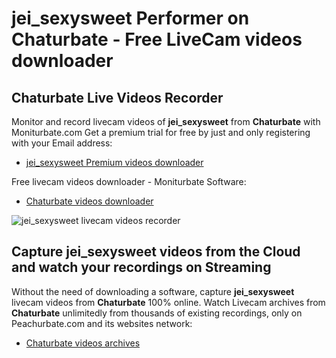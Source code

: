 # jei_sexysweet Performer on Chaturbate - Free LiveCam videos downloader

## Chaturbate Live Videos Recorder

Monitor and record livecam videos of **jei_sexysweet** from **Chaturbate** with Moniturbate.com
Get a premium trial for free by just and only registering with your Email address:
* [jei_sexysweet Premium videos downloader](https://moniturbate.com/request-demo-licence-key.html)

Free livecam videos downloader - Moniturbate Software:
* [Chaturbate videos downloader](https://moniturbate.com/moniturbate-download-software.html)

![jei_sexysweet livecam videos recorder](https://peachurnet.com/templates/moniturbate-software.png)


## Capture jei_sexysweet videos from the Cloud and watch your recordings on Streaming

Without the need of downloading a software, capture **jei_sexysweet** livecam videos from **Chaturbate** 100% online.
Watch Livecam archives from **Chaturbate** unlimitedly from thousands of existing recordings, only on Peachurbate.com and its websites network:
* [Chaturbate videos archives](https://peachurnet.com/)